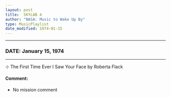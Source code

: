 ```yaml
---
layout: post
title:  SKYLAB 4
author: "NASA: Music to Wake Up By"
type: MusicPlaylist
date_modified: 1974-01-15
---
```


----
### DATE: January 15, 1974
----
⊹ The First Time Ever I Saw Your Face by Roberta Flack

#### Comment:
* No mission comment
